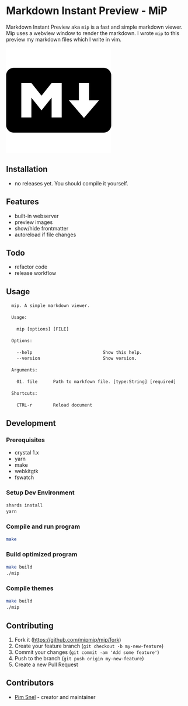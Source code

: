 # Markdown Instant Preview - MiP

Markdown Instant Preview aka `mip` is a fast and simple markdown viewer. Mip uses
a webview window to render the markdown. I wrote `mip` to this preview my markdown
files which I write in vim.

![](./markdown.png)

## Installation

- no releases yet. You should compile it yourself.

## Features

- built-in webserver
- preview images
- show/hide frontmatter
- autoreload if file changes

## Todo

- refactor code
- release workflow

## Usage

```
  mip. A simple markdown viewer.

  Usage:

    mip [options] [FILE]

  Options:

    --help                           Show this help.
    --version                        Show version.

  Arguments:

    01. file      Path to markfown file. [type:String] [required]

  Shortcuts:

    CTRL-r        Reload document
```


## Development

### Prerequisites

- crystal 1.x
- yarn
- make
- webkitgtk
- fswatch

### Setup Dev Environment

```bash
shards install
yarn
```

### Compile and run program

```bash
make
```

### Build optimized program

```bash
make build
./mip
```

### Compile themes

```bash
make build
./mip
```

## Contributing

1. Fork it (<https://github.com/mipmip/mip/fork>)
2. Create your feature branch (`git checkout -b my-new-feature`)
3. Commit your changes (`git commit -am 'Add some feature'`)
4. Push to the branch (`git push origin my-new-feature`)
5. Create a new Pull Request

## Contributors

- [Pim Snel](https://github.com/mipmip) - creator and maintainer
